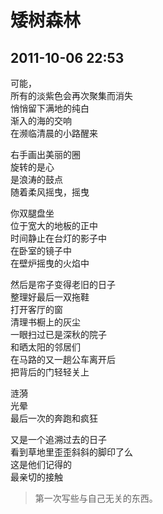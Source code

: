 # 矮树森林
## 2011-10-06 22:53

可能，  
所有的淡紫色会再次聚集而消失  
悄悄留下满地的纯白  
渐入的海的交响  
在濒临清晨的小路醒来  

右手画出美丽的圈  
旋转的是心  
是浪涛的鼓点  
随着柔风摇曳，摇曳  

你双腿盘坐  
位于宽大的地板的正中  
时间静止在台灯的影子中  
在卧室的镜子中  
在壁炉摇曳的火焰中  

然后是帘子变得老旧的日子  
整理好最后一双拖鞋  
打开客厅的窗  
清理书橱上的灰尘  
一眼扫过已是深秋的院子  
和晒太阳的邻居们  
在马路的又一趟公车离开后  
把背后的门轻轻关上  

涟漪  
光晕  
最后一次的奔跑和疯狂  

又是一个追溯过去的日子  
看到草地里歪歪斜斜的脚印了么  
这是他们记得的  
最亲切的接触  

> 第一次写些与自己无关的东西。  
